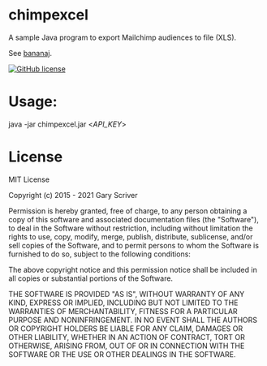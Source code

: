 # chimpexcel
A sample Java program to export Mailchimp audiences to file (XLS).

See [bananaj](https://github.com/banana-j/bananaj).

[![GitHub license](https://img.shields.io/badge/license-MIT-lightgrey.svg)](https://github.com/gscriver/chimpexcel/raw/master/LICENSE)

# Usage:
java -jar chimpexcel.jar <_API_KEY_>

# License
MIT License

Copyright (c) 2015 - 2021 Gary Scriver

Permission is hereby granted, free of charge, to any person obtaining a copy of this software and associated documentation files (the "Software"), to deal in the Software without restriction, including without limitation the rights to use, copy, modify, merge, publish, distribute, sublicense, and/or sell copies of the Software, and to permit persons to whom the Software is furnished to do so, subject to the following conditions:

The above copyright notice and this permission notice shall be included in all copies or substantial portions of the Software.

THE SOFTWARE IS PROVIDED "AS IS", WITHOUT WARRANTY OF ANY KIND, EXPRESS OR IMPLIED, INCLUDING BUT NOT LIMITED TO THE WARRANTIES OF MERCHANTABILITY, FITNESS FOR A PARTICULAR PURPOSE AND NONINFRINGEMENT. IN NO EVENT SHALL THE AUTHORS OR COPYRIGHT HOLDERS BE LIABLE FOR ANY CLAIM, DAMAGES OR OTHER LIABILITY, WHETHER IN AN ACTION OF CONTRACT, TORT OR OTHERWISE, ARISING FROM, OUT OF OR IN CONNECTION WITH THE SOFTWARE OR THE USE OR OTHER DEALINGS IN THE SOFTWARE.
